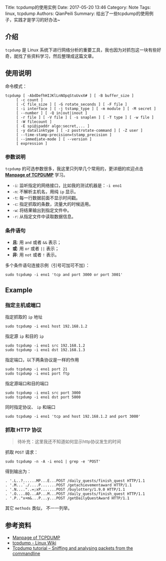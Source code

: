 Title: tcpdump的使用实例
Date: 2017-05-20 13:46
Category: Note
Tags: linux, tcpdump
Authors: QianPeili
Summary: 给出了一些tcpdump的使用例子，实践才是学习的好办法~


## 介绍

`tcpdump` 是 Linux 系统下进行网络分析的重要工具，我也因为对抓包这一块有些好奇，就找了些资料学习，然后整理成这篇文章。


## 使用说明

命令模式：

    tcpdump [ -AbdDefhHIJKlLnNOpqStuUvxX# ] [ -B buffer_size ]     
	     [ -c count ] 	    
	     [ -C file_size ] [ -G rotate_seconds ] [ -F file ] 	    
	     [ -i interface ] [ -j tstamp_type ] [ -m module ] [ -M secret ]
	     [ --number ] [ -Q in|out|inout ] 
	     [ -r file ] [ -V file ] [ -s snaplen ] [ -T type ] [ -w file ] 
	     [ -W filecount ] 
	     [ -E spi@ipaddr algo:secret,... ] 
	     [ -y datalinktype ] [ -z postrotate-command ] [ -Z user ] 
	     [ --time-stamp-precision=tstamp_precision ] 
	     [ --immediate-mode ] [ --version ] 
	     [ expression ] 
 

### 参数说明

`tcpdump` 的可选参数很多，我这里只列举几个常用的，更详细的欢迎点击 **[Manpage of TCPDUMP](http://www.tcpdump.org/tcpdump_man.html)** 学习。

- `-i`: 监听指定的网络接口，比如我的测试机器是：`-i eno1`
- `-n`: 不解析主机名，用纯 `ip` 显示。
- `-t`: 每一行数据前面不显示时间戳。
- `-c`: 指定抓取的条数，流量大的时候适用。
- `-w`: 将结果输出到指定文件中。
- `-r`: 从指定文件中读取数据信息。

### 条件语句

-   **且**: 用 `and` 或者 `&&` 表示；
-  **或**: 用 `or` 或者 `||` 表示；
-  **非**: 用 `not` 或者 `!` 表示。

多个条件语句连接示例（引号可加可不加）： 
    
	sudo tcpdump -i eno1 'tcp and port 3000 or port 3001'

## Example

### 指定主机或端口

指定抓取的 `ip` 地址

	sudo tcpdump -i eno1 host 192.168.1.2

指定源 `ip` 和目的 `ip`

	sudo tcpdump -i eno1 src 192.168.1.2
 	sudo tcpdump -i eno1 dst 192.168.1.3

指定端口，以下两条协议是一样的作用
	
	sudo tcpdump -i eno1 port 21
	sudo tcpdump -i eno1 port ftp

指定源端口和目的端口

	sudo tcpdump -i eno1 src port 3000 
	sudo tcpdump -i eno1 dst port 5000

同时指定协议、 `ip` 和端口

	sudo tcpdump -i eno1 'tcp and host 192.168.1.2 and port 3000'

### 抓取 HTTP 协议

> 待补充：这里我还不知道如何显示http协议发生的时间

抓取 `POST` 请求：

    sudo tcpdump -n -A -i eno1 | grep -e 'POST'

得到输出为：

    . '.L..?......MP...E...POST /daily_quests/finish_quest HTTP/1.1
    . '.M...`./....P.......POST /getachievementaward HTTP/1.1
    . '.N...."..=;xP.......POST /buylottery/1.9.0 HTTP/1.1
    . '.O....8Q...AP...M...POST /daily_quests/finish_quest HTTP/1.1
    . '.P.."x+m&...P...y...POST /getDailyQuestAward HTTP/1.1

其它 `methods` 类似， 不一一列举。

## 参考资料

- [Manpage of TCPDUMP](http://www.tcpdump.org/tcpdump_man.html)
- [tcpdump - Linux Wiki](http://linuxwiki.github.io/NetTools/tcpdump.html)
- [Tcpdump tutorial – Sniffing and analysing packets from the commandline](http://www.binarytides.com/tcpdump-tutorial-sniffing-analysing-packets/)


